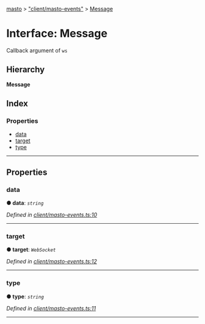 [masto](../README.md) > ["client/masto-events"](../modules/_client_masto_events_.md) > [Message](../interfaces/_client_masto_events_.message.md)

# Interface: Message

Callback argument of `ws`

## Hierarchy

**Message**

## Index

### Properties

* [data](_client_masto_events_.message.md#data)
* [target](_client_masto_events_.message.md#target)
* [type](_client_masto_events_.message.md#type)

---

## Properties

<a id="data"></a>

###  data

**● data**: *`string`*

*Defined in [client/masto-events.ts:10](https://github.com/neet/masto.js/blob/368b200/src/client/masto-events.ts#L10)*

___
<a id="target"></a>

###  target

**● target**: *`WebSocket`*

*Defined in [client/masto-events.ts:12](https://github.com/neet/masto.js/blob/368b200/src/client/masto-events.ts#L12)*

___
<a id="type"></a>

###  type

**● type**: *`string`*

*Defined in [client/masto-events.ts:11](https://github.com/neet/masto.js/blob/368b200/src/client/masto-events.ts#L11)*

___

